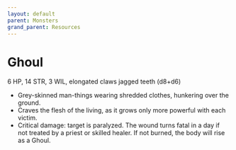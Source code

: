 ```yaml
---
layout: default
parent: Monsters
grand_parent: Resources
---
```


# Ghoul

6 HP, 14 STR, 3 WIL, elongated claws jagged teeth (d8+d6)

- Grey-skinned man-things wearing shredded clothes, hunkering over the ground.
- Craves the flesh of the living, as it grows only more powerful with each victim.
- Critical damage: target is paralyzed. The wound turns fatal in a day if not treated by a priest or skilled healer. If not burned, the body will rise as a Ghoul.
